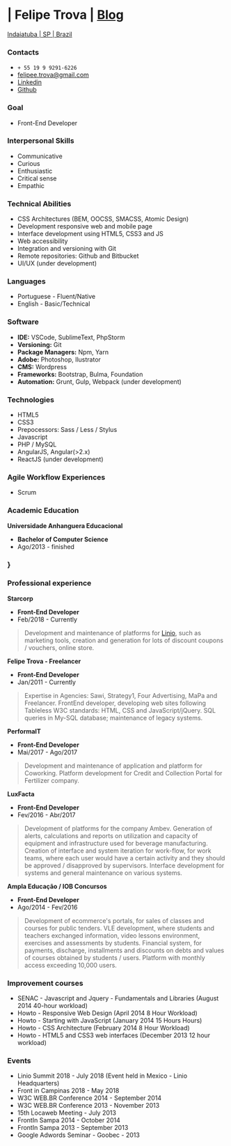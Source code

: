 # | Felipe Trova | [Blog](http://felipetrova.github.io/) #
[Indaiatuba | SP | Brazil](https://goo.gl/maps/TMGJSgDYEVCoyBtG6)

### Contacts ### 
* `+ 55 19 9 9291-6226`
* felipee.trova@gmail.com 
* [Linkedin](https://www.linkedin.com/in/felipetrova/)
* [Github](https://github.com/felipetrova)

### Goal ###
* Front-End Developer

### Interpersonal Skills ###
* Communicative
* Curious
* Enthusiastic
* Critical sense
* Empathic

### Technical Abilities ###
* CSS Architectures (BEM, OOCSS, SMACSS, Atomic Design)
* Development responsive web and mobile page
* Interface development using HTML5, CSS3 and JS
* Web accessibility
* Integration and versioning with Git
* Remote repositories: Github and Bitbucket
* UI/UX (under development)

### Languages ### 
* Portuguese - Fluent/Native
* English - Basic/Technical

### Software ###
* **IDE:** VSCode, SublimeText, PhpStorm
* **Versioning:** Git
* **Package Managers:** Npm, Yarn
* **Adobe:** Photoshop, Ilustrator
* **CMS:** Wordpress
* **Frameworks:** Bootstrap, Bulma, Foundation
* **Automation:** Grunt, Gulp, Webpack (under development)

### Technologies ###
* HTML5
* CSS3
* Prepocessors: Sass / Less / Stylus
* Javascript
* PHP / MySQL
* AngularJS, Angular(>2.x)
* ReactJS (under development)

### Agile Workflow Experiences ### 
* Scrum

### Academic Education ###
**Universidade Anhanguera Educacional**
* **Bachelor of Computer Science**
* Ago/2013 - finished
### } ###

### Professional experience ###
**Starcorp**
* **Front-End Developer**
* Feb/2018 - Currently
> Development and maintenance of platforms for [Linio](http://www.linio.com), such as marketing tools, creation and generation for lots of discount coupons / vouchers, online store.

**Felipe Trova - Freelancer**
* **Front-End Developer**
* Jan/2011 - Currently
> Expertise in Agencies: Sawi, Strategy1, Four Advertising, MaPa and Freelancer.
FrontEnd developer, developing web sites following Tableless W3C standards: HTML, CSS and JavaScript/jQuery. SQL queries in My-SQL database; maintenance of legacy systems.

**PerformaIT**
* **Front-End Developer**
* Mai/2017 - Ago/2017
> Development and maintenance of application and platform for Coworking. Platform development for Credit and Collection Portal for Fertilizer company.

**LuxFacta**
* **Front-End Developer**
* Fev/2016 - Abr/2017
> Development of platforms for the company Ambev. Generation of alerts, calculations and reports on utilization and capacity of equipment and infrastructure used for beverage manufacturing. Creation of interface and system iteration for work-flow, for work teams, where each user would have a certain activity and they should be approved / disapproved by supervisors. Interface development for systems and general maintenance on various systems.

**Ampla Educação / IOB Concursos**
* **Front-End Developer**
* Ago/2014 - Fev/2016
> Development of ecommerce's portals, for sales of classes and courses for public tenders. VLE development, where students and teachers exchanged information, video lessons environment, exercises and assessments by students. Financial system, for payments, discharge, installments and discounts on debts and values of courses obtained by students / users. Platform with monthly access exceeding 10,000 users.

### Improvement courses ###
* SENAC - Javascript and Jquery - Fundamentals and Libraries (August 2014 40-hour workload)
* Howto - Responsive Web Design (April 2014 8 Hour Workload)
* Howto - Starting with JavaScript (January 2014 15 Hours Hours)
* Howto - CSS Architecture (February 2014 8 Hour Workload)
* Howto - HTML5 and CSS3 web interfaces (December 2013 12 hour workload)

### Events ###
* Linio Summit 2018 - July 2018 (Event held in Mexico - Linio Headquarters)
* Front in Campinas 2018 - May 2018
* W3C WEB.BR Conference 2014 - September 2014
* W3C WEB.BR Conference 2013 - November 2013
* 15th Locaweb Meeting - July 2013
* FrontIn Sampa 2014 - October 2014
* FrontIn Sampa 2013 - September 2013
* Google Adwords Seminar - Goobec - 2013